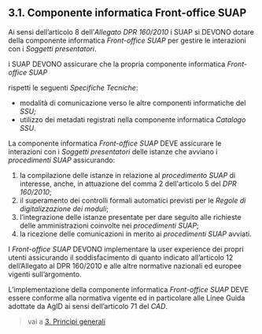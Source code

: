 ## 3.1. Componente informatica Front-office SUAP

Ai sensi dell’articolo 8 dell’*Allegato DPR 160/2010* i SUAP si DEVONO dotare della componente informatica *Front-office SUAP* per gestire le interazioni con i *Soggetti presentatori*.

i SUAP DEVONO assicurare che la propria componente informatica *Front-office SUAP*

rispetti le seguenti *Specifiche Tecniche*:

- modalità di comunicazione verso le altre componenti informatiche del *SSU;*
- utilizzo dei metadati registrati nella componente informatica *Catalogo SSU*.

La componente informatica *Front-office SUAP* DEVE assicurare le interazioni con i *Soggetti presentatori* delle istanze che avviano i *procedimenti SUAP* assicurando:

1. la compilazione delle istanze in relazione al *procedimento SUAP* di interesse, anche, in attuazione del comma 2 dell'articolo 5 del *DPR 160/2010*;
2. il superamento dei controlli formali automatici previsti per le *Regole di digitalizzazione dei moduli*;
3. l’integrazione delle istanze presentate per dare seguito alle richieste delle amministrazioni coinvolte nei *procedimenti SUAP*;
4. la ricezione delle comunicazioni in merito ai *procedimenti SUAP* avviati.

I *Front-office SUAP* DEVONO implementare la user experience dei propri utenti assicurando il soddisfacimento di quanto indicato all’articolo 12 dell’Allegato al DPR 160/2010 e alle altre normative nazionali ed europee vigenti sull’argomento.

L’implementazione della componente informatica *Front-office SUAP* DEVE essere conforme alla normativa vigente ed in particolare alle Linee Guida adottate da AgID ai sensi dell’articolo 71 del *CAD*.

> vai a [3. Principi generali](03.md)
